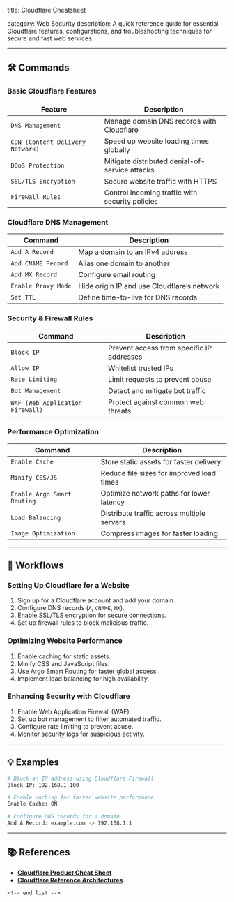 title: Cloudflare Cheatsheet

category: Web Security
description: A quick reference guide for essential Cloudflare features, configurations, and troubleshooting techniques for secure and fast web services.

---

## 🛠️ Commands

### **Basic Cloudflare Features**

| Feature                            | Description                                     |
| ---------------------------------- | ----------------------------------------------- |
| `DNS Management`                 | Manage domain DNS records with Cloudflare       |
| `CDN (Content Delivery Network)` | Speed up website loading times globally         |
| `DDoS Protection`                | Mitigate distributed denial-of-service attacks  |
| `SSL/TLS Encryption`             | Secure website traffic with HTTPS               |
| `Firewall Rules`                 | Control incoming traffic with security policies |

### **Cloudflare DNS Management**

| Command               | Description                                  |
| --------------------- | -------------------------------------------- |
| `Add A Record`      | Map a domain to an IPv4 address              |
| `Add CNAME Record`  | Alias one domain to another                  |
| `Add MX Record`     | Configure email routing                      |
| `Enable Proxy Mode` | Hide origin IP and use Cloudflare’s network |
| `Set TTL`           | Define time-to-live for DNS records          |

### **Security & Firewall Rules**

| Command                            | Description                               |
| ---------------------------------- | ----------------------------------------- |
| `Block IP`                       | Prevent access from specific IP addresses |
| `Allow IP`                       | Whitelist trusted IPs                     |
| `Rate Limiting`                  | Limit requests to prevent abuse           |
| `Bot Management`                 | Detect and mitigate bot traffic           |
| `WAF (Web Application Firewall)` | Protect against common web threats        |

### **Performance Optimization**

| Command                       | Description                                |
| ----------------------------- | ------------------------------------------ |
| `Enable Cache`              | Store static assets for faster delivery    |
| `Minify CSS/JS`             | Reduce file sizes for improved load times  |
| `Enable Argo Smart Routing` | Optimize network paths for lower latency   |
| `Load Balancing`            | Distribute traffic across multiple servers |
| `Image Optimization`        | Compress images for faster loading         |

---

## 🔄 Workflows

### **Setting Up Cloudflare for a Website**

1. Sign up for a Cloudflare account and add your domain.
2. Configure DNS records (`A`, `CNAME`, `MX`).
3. Enable SSL/TLS encryption for secure connections.
4. Set up firewall rules to block malicious traffic.

### **Optimizing Website Performance**

1. Enable caching for static assets.
2. Minify CSS and JavaScript files.
3. Use Argo Smart Routing for faster global access.
4. Implement load balancing for high availability.

### **Enhancing Security with Cloudflare**

1. Enable Web Application Firewall (WAF).
2. Set up bot management to filter automated traffic.
3. Configure rate limiting to prevent abuse.
4. Monitor security logs for suspicious activity.

---

## 💡 Examples

```sh
# Block an IP address using Cloudflare Firewall
Block IP: 192.168.1.100

# Enable caching for faster website performance
Enable Cache: ON

# Configure DNS records for a domain
Add A Record: example.com -> 192.168.1.1
```

---

## 📚 References

- **[Cloudflare Product Cheat Sheet](https://www.cloudflare.com/static/6f129010d43216d460e308819acce421/Cloudflare_Product_Cheat_Sheet.pptx.pdf)**
- **[Cloudflare Reference Architectures](https://developers.cloudflare.com/reference-architecture/)**

```
<!-- end list -->
```
